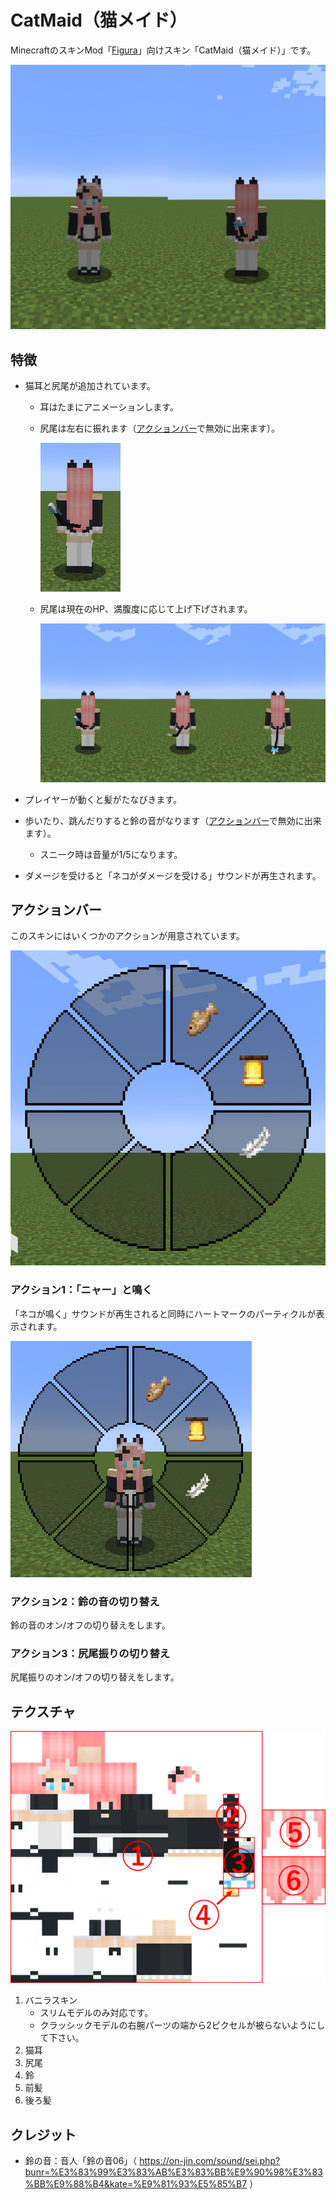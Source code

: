 # CatMaid（猫メイド）
MinecraftのスキンMod「[Figura](https://github.com/Moonlight-MC/Figura)」向けスキン「CatMaid（猫メイド）」です。

![メイン画像](README_Images/メイン.jpg)

## 特徴
- 猫耳と尻尾が追加されています。
  - 耳はたまにアニメーションします。
  - 尻尾は左右に振れます（[アクションバー](#アクションバー)で無効に出来ます）。

	![尻尾を振る](README_Images/尻尾を振る.gif)

  - 尻尾は現在のHP、満腹度に応じて上げ下げされます。

	![尻尾が下がる](README_Images/尻尾が下がる.jpg)

- プレイヤーが動くと髪がたなびきます。
- 歩いたり、跳んだりすると鈴の音がなります（[アクションバー](#アクションバー)で無効に出来ます）。
  - スニーク時は音量が1/5になります。
- ダメージを受けると「ネコがダメージを受ける」サウンドが再生されます。

## アクションバー
このスキンにはいくつかのアクションが用意されています。

![アクションバー](README_Images/アクションバー.jpg)

### アクション1：「ニャー」と鳴く
「ネコが鳴く」サウンドが再生されると同時にハートマークのパーティクルが表示されます。

![「ニャー」と鳴く](README_Images/「ニャー」と鳴く.gif)

### アクション2：鈴の音の切り替え
鈴の音のオン/オフの切り替えをします。

### アクション3：尻尾振りの切り替え
尻尾振りのオン/オフの切り替えをします。

## テクスチャ

![テクスチャ](README_Images/テクスチャ.png)

1. バニラスキン
   - スリムモデルのみ対応です。
   - クラッシックモデルの右腕パーツの端から2ピクセルが被らないようにして下さい。
2. 猫耳
3. 尻尾
4. 鈴
5. 前髪
6. 後ろ髪

## クレジット
- 鈴の音：音人「鈴の音06」（ https://on-jin.com/sound/sei.php?bunr=%E3%83%99%E3%83%AB%E3%83%BB%E9%90%98%E3%83%BB%E9%88%B4&kate=%E9%81%93%E5%85%B7 ）